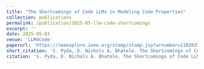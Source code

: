 ```yaml
---
title: "The Shortcomings of Code LLMs in Modeling Code Properties"
collection: publications
permalink: /publication/2025-05-llm-code-shortcomings
excerpt: ''
date: 2025-05-03
venue: 'LLM4Code'
paperurl: 'https://ieeexplore.ieee.org/stamp/stamp.jsp?arnumber=11028359'
short_citation: 'S. Pyda, D. Nichols A. Bhatele. The Shortcomings of Code LLMs in Modeling Code Properties. LLM4Code 2025.'
citation: 'S. Pyda, D. Nichols A. Bhatele. The Shortcomings of Code LLMs in Modeling Code Properties. LLM4Code 2025.'
---
```

